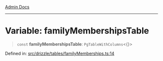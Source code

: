 [Admin Docs](/)

***

# Variable: familyMembershipsTable

> `const` **familyMembershipsTable**: `PgTableWithColumns`\<\{\}\>

Defined in: [src/drizzle/tables/familyMemberships.ts:14](https://github.com/PratapRathi/talawa-api/blob/d256975b8804135eeae09572d0d303ebdab3b3d4/src/drizzle/tables/familyMemberships.ts#L14)
